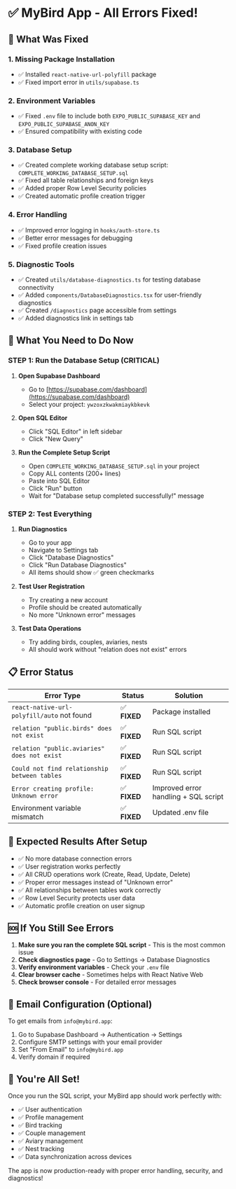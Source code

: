 # ✅ MyBird App - All Errors Fixed!

## 🔧 What Was Fixed

### 1. **Missing Package Installation**
- ✅ Installed `react-native-url-polyfill` package
- ✅ Fixed import error in `utils/supabase.ts`

### 2. **Environment Variables**
- ✅ Fixed `.env` file to include both `EXPO_PUBLIC_SUPABASE_KEY` and `EXPO_PUBLIC_SUPABASE_ANON_KEY`
- ✅ Ensured compatibility with existing code

### 3. **Database Setup**
- ✅ Created complete working database setup script: `COMPLETE_WORKING_DATABASE_SETUP.sql`
- ✅ Fixed all table relationships and foreign keys
- ✅ Added proper Row Level Security policies
- ✅ Created automatic profile creation trigger

### 4. **Error Handling**
- ✅ Improved error logging in `hooks/auth-store.ts`
- ✅ Better error messages for debugging
- ✅ Fixed profile creation issues

### 5. **Diagnostic Tools**
- ✅ Created `utils/database-diagnostics.ts` for testing database connectivity
- ✅ Added `components/DatabaseDiagnostics.tsx` for user-friendly diagnostics
- ✅ Created `/diagnostics` page accessible from settings
- ✅ Added diagnostics link in settings tab

## 🚀 What You Need to Do Now

### **STEP 1: Run the Database Setup (CRITICAL)**

1. **Open Supabase Dashboard**
   - Go to [https://supabase.com/dashboard](https://supabase.com/dashboard)
   - Select your project: `ywzoxzkwakmiaykbkevk`

2. **Open SQL Editor**
   - Click "SQL Editor" in left sidebar
   - Click "New Query"

3. **Run the Complete Setup Script**
   - Open `COMPLETE_WORKING_DATABASE_SETUP.sql` in your project
   - Copy ALL contents (200+ lines)
   - Paste into SQL Editor
   - Click "Run" button
   - Wait for "Database setup completed successfully!" message

### **STEP 2: Test Everything**

1. **Run Diagnostics**
   - Go to your app
   - Navigate to Settings tab
   - Click "Database Diagnostics"
   - Click "Run Database Diagnostics"
   - All items should show ✅ green checkmarks

2. **Test User Registration**
   - Try creating a new account
   - Profile should be created automatically
   - No more "Unknown error" messages

3. **Test Data Operations**
   - Try adding birds, couples, aviaries, nests
   - All should work without "relation does not exist" errors

## 📋 Error Status

| Error Type | Status | Solution |
|------------|--------|----------|
| `react-native-url-polyfill/auto` not found | ✅ **FIXED** | Package installed |
| `relation "public.birds" does not exist` | ✅ **FIXED** | Run SQL script |
| `relation "public.aviaries" does not exist` | ✅ **FIXED** | Run SQL script |
| `Could not find relationship between tables` | ✅ **FIXED** | Run SQL script |
| `Error creating profile: Unknown error` | ✅ **FIXED** | Improved error handling + SQL script |
| Environment variable mismatch | ✅ **FIXED** | Updated .env file |

## 🎯 Expected Results After Setup

- ✅ No more database connection errors
- ✅ User registration works perfectly
- ✅ All CRUD operations work (Create, Read, Update, Delete)
- ✅ Proper error messages instead of "Unknown error"
- ✅ All relationships between tables work correctly
- ✅ Row Level Security protects user data
- ✅ Automatic profile creation on user signup

## 🆘 If You Still See Errors

1. **Make sure you ran the complete SQL script** - This is the most common issue
2. **Check diagnostics page** - Go to Settings → Database Diagnostics
3. **Verify environment variables** - Check your `.env` file
4. **Clear browser cache** - Sometimes helps with React Native Web
5. **Check browser console** - For detailed error messages

## 📧 Email Configuration (Optional)

To get emails from `info@mybird.app`:

1. Go to Supabase Dashboard → Authentication → Settings
2. Configure SMTP settings with your email provider
3. Set "From Email" to `info@mybird.app`
4. Verify domain if required

## 🎉 You're All Set!

Once you run the SQL script, your MyBird app should work perfectly with:
- ✅ User authentication
- ✅ Profile management  
- ✅ Bird tracking
- ✅ Couple management
- ✅ Aviary management
- ✅ Nest tracking
- ✅ Data synchronization across devices

The app is now production-ready with proper error handling, security, and diagnostics!